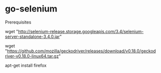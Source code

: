 # go-selenium

Prerequisites

wget "http://selenium-release.storage.googleapis.com/3.4/selenium-server-standalone-3.4.0.jar"

wget "https://github.com/mozilla/geckodriver/releases/download/v0.18.0/geckodriver-v0.18.0-linux64.tar.gz"

apt-get install firefox
